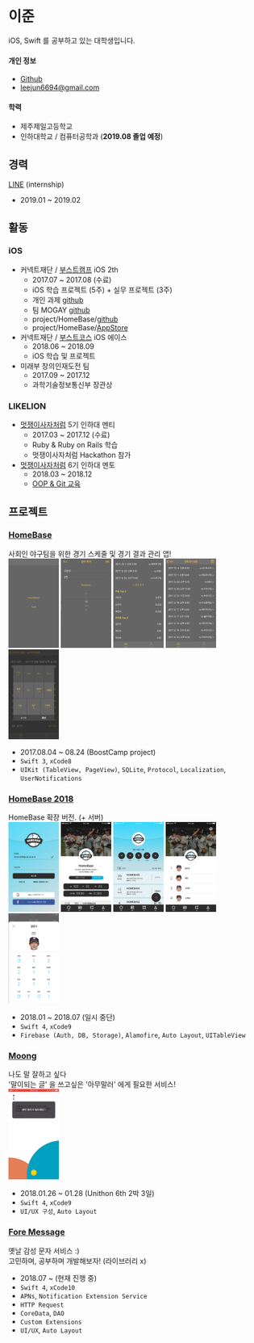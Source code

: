 # 이준

iOS, Swift 를 공부하고 있는 대학생입니다.

#### 개인 정보
- [Github](https://github.com/leejun6694)
- leejun6694@gmail.com

#### 학력
- 제주제일고등학교
- 인하대학교 / 컴퓨터공학과 (**2019.08 졸업 예정**)

## 경력
[LINE](https://linepluscorp.com/) (internship)
- 2019.01 ~ 2019.02

## 활동
### iOS
- 커넥트재단 / [부스트캠프](http://boostcamp.connect.or.kr/) iOS 2th
  - 2017.07 ~ 2017.08 (수료)
  - iOS 학습 프로젝트 (5주) + 실무 프로젝트 (3주)
  - 개인 과제 [github](https://github.com/leejun6694/BoostCamp_iOS_kooma)
  - 팀 MOGAY [github](https://github.com/leejun6694/BoostCamp_mogay)
  - project/HomeBase/[github](https://github.com/leejun6694/HomeBase)
  - project/HomeBase/[AppStore](https://itunes.apple.com/kr/app/homebase-for-baseball-team/id1279185667?l=en&mt=8)
- 커넥트재단 / [부스트코스](https://www.edwith.org/boostcourse-ios) iOS 에이스
  - 2018.06 ~ 2018.09
  - iOS 학습 및 프로젝트
- 미래부 창의인재도전 팀
  - 2017.09 ~ 2017.12
  - 과학기술정보통신부 장관상

### LIKELION
- [멋쟁이사자처럼](https://likelion.net/) 5기 인하대 멘티   
  - 2017.03 ~ 2017.12 (수료)
  - Ruby & Ruby on Rails 학습
  - 멋쟁이사자처럼 Hackathon 참가
- [멋쟁이사자처럼](https://likelion.net/) 6기 인하대 멘토  
  - 2018.03 ~ 2018.12
  - [OOP & Git 교육](https://slides.com/leejun6694)

## 프로젝트
### [HomeBase](https://github.com/leejun6694/HomeBase)
사회인 야구팀을 위한 경기 스케줄 및 경기 결과 관리 앱!  
<img src="images/HomeBase/team_register.png" width="100"> <img src="images/HomeBase/player_register.png" width="100"> <img src="images/HomeBase/main.png" width="100"> <img src="images/HomeBase/schedule.png" width="100"> <img src="images/HomeBase/player_record.png" width="100">
- 2017.08.04 ~ 08.24 (BoostCamp project)
- `Swift 3`, `xCode8`
- `UIKit (TableView, PageView)`, `SQLite`, `Protocol`, `Localization`, `UserNotifications`

### [HomeBase 2018](https://github.com/leejun6694/HomeBase_iOS)
HomeBase 확장 버전. (+ 서버)  
<img src="images/HomeBase_2018/login.png" width="100"> <img src="images/HomeBase_2018/main_tabbar.png" width="100"> <img src="images/HomeBase_2018/main_schedule_tabbar.png" width="100"> <img src="images/HomeBase_2018/main_team_tabbar.png" width="100"> <img src="images/HomeBase_2018/main_record_batter.png" width="100">
- 2018.01 ~ 2018.07 (일시 중단)
- `Swift 4`, `xCode9`
- `Firebase (Auth, DB, Storage)`, `Alamofire`, `Auto Layout`, `UITableView`

### [Moong](https://github.com/leejun6694/MOONG_iOS)
나도 말 잘하고 싶다  
'말이되는 글' 을 쓰고싶은 '아무말러' 에게 필요한 서비스!  
<img src="images/Moong/sample.gif" width="100">
- 2018.01.26 ~ 01.28 (Unithon 6th 2박 3일)
- `Swift 4`, `xCode9`
- `UI/UX 구성`, `Auto Layout`

### [Fore Message](https://github.com/leejun6694/ForeMessage_iOS)
옛날 감성 문자 서비스 :)  
고민하며, 공부하며  개발해보자! (라이브러리 x)
- 2018.07 ~ (현재 진행 중)
- `Swift 4`, `xCode10`
- `APNs`, `Notification Extension Service`
- `HTTP Request`
- `CoreData`, `DAO`
- `Custom Extensions`
- `UI/UX`, `Auto Layout`
